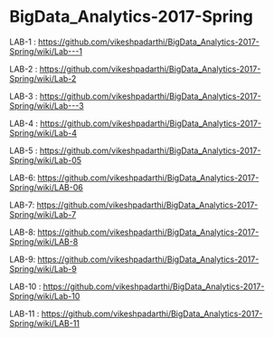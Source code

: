 # BigData_Analytics-2017-Spring

LAB-1 : https://github.com/vikeshpadarthi/BigData_Analytics-2017-Spring/wiki/Lab---1

LAB-2 : https://github.com/vikeshpadarthi/BigData_Analytics-2017-Spring/wiki/Lab-2

LAB-3 : https://github.com/vikeshpadarthi/BigData_Analytics-2017-Spring/wiki/Lab---3

LAB-4 : https://github.com/vikeshpadarthi/BigData_Analytics-2017-Spring/wiki/Lab-4

LAB-5 : https://github.com/vikeshpadarthi/BigData_Analytics-2017-Spring/wiki/Lab-05

LAB-6: https://github.com/vikeshpadarthi/BigData_Analytics-2017-Spring/wiki/LAB-06

LAB-7:  https://github.com/vikeshpadarthi/BigData_Analytics-2017-Spring/wiki/Lab-7

LAB-8: https://github.com/vikeshpadarthi/BigData_Analytics-2017-Spring/wiki/LAB-8

LAB-9: https://github.com/vikeshpadarthi/BigData_Analytics-2017-Spring/wiki/Lab-9

LAB-10 : https://github.com/vikeshpadarthi/BigData_Analytics-2017-Spring/wiki/Lab-10

LAB-11 : https://github.com/vikeshpadarthi/BigData_Analytics-2017-Spring/wiki/LAB-11
